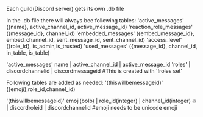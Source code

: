 Each guild(Discord server) gets its own .db file

In the .db file there will always bee following tables:
    'active_messages'           ({name}, active_channel_id, active_message_id)
    'reaction_role_messages'    ({message_id}, channel_id)
    'embedded_messages'         ({embed_message_id}, embed_channel_id, sent_message_id, sent_channel_id)
    'access_level'              ({role_id}, is_admin,is_trusted)
    'used_messages'             ({message_id}, channel_id, in_table, is_table)

'active_messages'
name    |   active_channel_id   | active_message_id
'roles' |   discordchannelid    | discordmessageid      #This is created with '!roles set'

Following tables are added as needed:
	'(thiswillbemessageid)'	    ({emoji},role_id,channel_id)
    
	

'(thiswillbemessageid)'
emoji(bolb) |	role_id(integer)    |   channel_id(integer)
🔥	        |	discordroleid       |   discordchannelid        #emoji needs to be unicode emoji